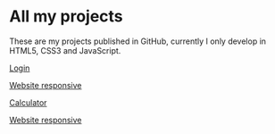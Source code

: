 # All my projects
 
 These are my projects published in GitHub, currently I only develop in HTML5, CSS3 and JavaScript.

[Login](https://marceloverass.github.io/projects/tela-de-login/)

[Website responsive](https://marceloverass.github.io/responsive-website/)

[Calculator](https://marceloverass.github.io/Calculator/)

[Website responsive](https://marceloverass.github.io/projects/android-page/)



